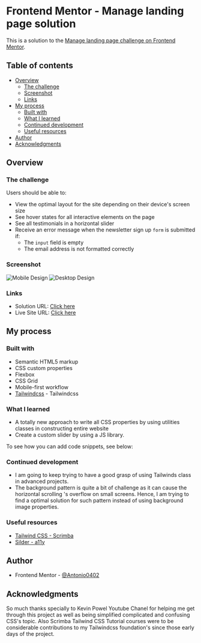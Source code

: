 # Frontend Mentor - Manage landing page solution

This is a solution to the [Manage landing page challenge on Frontend Mentor](https://www.frontendmentor.io/challenges/manage-landing-page-SLXqC6P5).

## Table of contents

- [Overview](#overview)
  - [The challenge](#the-challenge)
  - [Screenshot](#screenshot)
  - [Links](#links)
- [My process](#my-process)
  - [Built with](#built-with)
  - [What I learned](#what-i-learned)
  - [Continued development](#continued-development)
  - [Useful resources](#useful-resources)
- [Author](#author)
- [Acknowledgments](#acknowledgments)

## Overview

### The challenge

Users should be able to:

- View the optimal layout for the site depending on their device's screen size
- See hover states for all interactive elements on the page
- See all testimonials in a horizontal slider
- Receive an error message when the newsletter sign up `form` is submitted if:
  - The `input` field is empty
  - The email address is not formatted correctly

### Screenshot

![Mobile Design](./screenshots/mobile-design.png)
![Desktop Design](./screenshots/active-states-basket-filled.png)

### Links

- Solution URL: [Click here](https://your-solution-url.com)
- Live Site URL: [Click here](https://your-live-site-url.com)

## My process

### Built with

- Semantic HTML5 markup
- CSS custom properties
- Flexbox
- CSS Grid
- Mobile-first workflow
- [Tailwindcss](https://tailwindcss.com) - Tailwindcss

### What I learned

- A totally new approach to write all CSS properties by using utilities classes in constructing entire website
- Create a custom slider by using a JS library. 

To see how you can add code snippets, see below:

### Continued development

- I am going to keep trying to have a good grasp of using Tailwinds class in advanced projects. 
- The background pattern is quite a bit of challenge as it can cause the  horizontal scrolling 's overflow on small screens. Hence, I am trying to find a optimal solution for such pattern instead of using background image properties.

### Useful resources

- [Tailwind CSS - Scrimba](https://www.youtube.com/watch?v=4wGmylafgM4)
- [Silder - a11y](https://a11yslider.js.org)

## Author

- Frontend Mentor - [@Antonio0402](https://www.frontendmentor.io/profile/Antonio0402)

## Acknowledgments

So much thanks specially to Kevin Powel Youtube Chanel for helping me get through this project as well as being simplified complicated and confusing CSS's topic. Also Scrimba Tailwind CSS Tutorial courses were to be considerable contributions to my Tailwindcss foundation's since those early days of the project.

